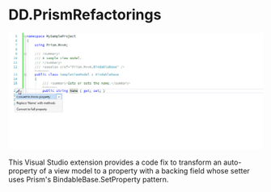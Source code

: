 # DD.PrismRefactorings
![The code fix in action.](preview.gif)

This Visual Studio extension provides a code fix to transform an auto-property of a view model to a property with a backing field whose setter uses Prism's BindableBase.SetProperty pattern.
